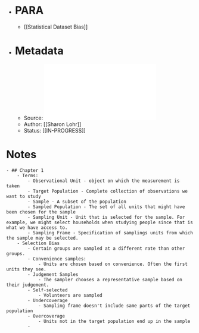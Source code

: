 - # PARA
	- [[Statistical Dataset Bias]]
- # Metadata
	- Source: ![(Texts in statistical science) Sharon L. Lohr - Sampling_ Design and Analysis-CRC Press (2021).pdf](../assets/(Texts_in_statistical_science)_Sharon_L._Lohr_-_Sampling_Design_and_Analysis-CRC_Press_(2021)_1684418341210_0.pdf)
	- Author: [[Sharon Lohr]]
	- Status: [[IN-PROGRESS]]
# Notes
	- ## Chapter 1
		- Terms:
			- Observational Unit - object on which the measurement is taken
			- Target Population - Complete collection of observations we want to study
			- Sample - A subset of the population
			- Sampled Population - The set of all units that might have been chosen for the sample
			- Sampling Unit - Unit that is selected for the sample. For example, we might select households when studying people since that is what we have access to.
			- Sampling Frame - Specification of samplings units from which the sample may be selected.
		- Selection Bias
			- Certain groups are sampled at a different rate than other groups.
			- Convenience samples:
				- Units are chosen based on convenience. Often the first units they see.
			- Judgement Samples
				- The sampler chooses a representative sample based on their judgement.
			- Self-selected
				- Volunteers are sampled
			- Undercoverage
				- Sampling frame doesn't include same parts of the target population
			- Overcoverage
				- Units not in the target population end up in the sample
			-